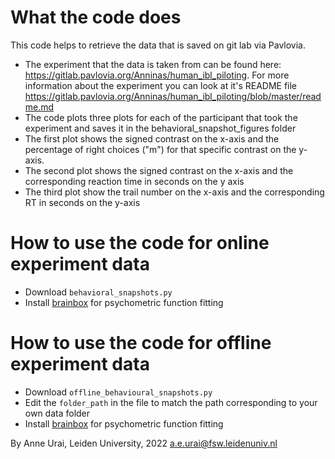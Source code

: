 

# What the code does
This code helps to retrieve the data that is saved on git lab via Pavlovia.

- The experiment that the data is taken from can be found here: https://gitlab.pavlovia.org/Anninas/human_ibl_piloting. For more information about the experiment you can look at it's README file https://gitlab.pavlovia.org/Anninas/human_ibl_piloting/blob/master/readme.md 
- The code plots three plots for each of the participant that took the experiment and saves it in the behavioral_snapshot_figures folder
- The first plot shows the signed contrast on the x-axis and the percentage of right choices ("m") for that specific contrast on the y-axis.
- The second plot shows the signed contrast on the x-axis and the corresponding reaction time in seconds on the y axis 
- The third plot show the trail number on the x-axis and the corresponding RT in seconds on the y-axis

# How to use the code for online experiment data
- Download `behavioral_snapshots.py`
- Install [brainbox](https://github.com/int-brain-lab/ibllib) for psychometric function fitting

# How to use the code for offline experiment data
- Download `offline_behavioural_snapshots.py`
- Edit the `folder_path` in the file to match the path corresponding to your own data folder
- Install [brainbox](https://github.com/int-brain-lab/ibllib) for psychometric function fitting

By Anne Urai, Leiden University, 2022
a.e.urai@fsw.leidenuniv.nl

